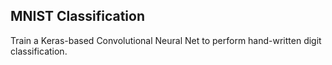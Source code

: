 ## MNIST Classification

Train a Keras-based Convolutional Neural Net to perform hand-written digit classification.

